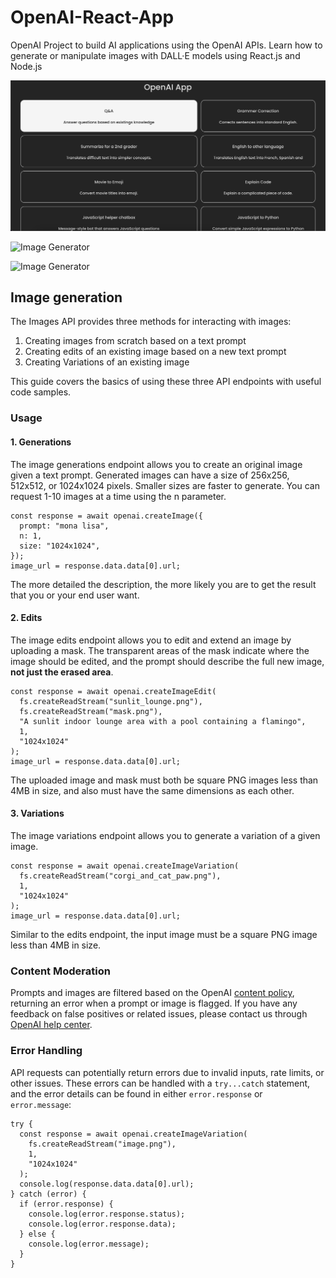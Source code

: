 # OpenAI-React-App
OpenAI Project to build AI applications using the OpenAI APIs. Learn how to generate or manipulate images with DALL·E models 
using React.js and Node.js

<p>
  <img src="img-generator/src/assets/openai_linguistics_home.png" alt="Text Manipulator" />
</p>

<p>
  <img src="img-generator/src/assets/openai_img_generator_prompt.png" alt="Image Generator" />
</p>

<p>
  <img src="img-generator/src/assets/openai_img_generator_response.png" alt="Image Generator" />
</p>

## Image generation
The Images API provides three methods for interacting with images:
1. Creating images from scratch based on a text prompt
2. Creating edits of an existing image based on a new text prompt
3. Creating Variations of an existing image

This guide covers the basics of using these three API endpoints with useful code samples.

### Usage
#### 1. Generations
The image generations endpoint allows you to create an original image given a text prompt. Generated images can have a size of 
256x256, 512x512, or 1024x1024 pixels. Smaller sizes are faster to generate. You can request 1-10 images at a time using 
the n parameter.

```
const response = await openai.createImage({
  prompt: "mona lisa",
  n: 1,
  size: "1024x1024",
});
image_url = response.data.data[0].url;
```

The more detailed the description, the more likely you are to get the result that you or your end user want.

#### 2. Edits
The image edits endpoint allows you to edit and extend an image by uploading a mask. The transparent areas of the mask indicate where 
the image should be edited, and the prompt should describe the full new image, **not just the erased area**.

```
const response = await openai.createImageEdit(
  fs.createReadStream("sunlit_lounge.png"),
  fs.createReadStream("mask.png"),
  "A sunlit indoor lounge area with a pool containing a flamingo",
  1,
  "1024x1024"
);
image_url = response.data.data[0].url;
```
The uploaded image and mask must both be square PNG images less than 4MB in size, and also must have the same dimensions as each other.

#### 3. Variations
The image variations endpoint allows you to generate a variation of a given image.

```
const response = await openai.createImageVariation(
  fs.createReadStream("corgi_and_cat_paw.png"),
  1,
  "1024x1024"
);
image_url = response.data.data[0].url;
```
Similar to the edits endpoint, the input image must be a square PNG image less than 4MB in size.

### Content Moderation
Prompts and images are filtered based on the OpenAI [content policy](https://labs.openai.com/policies/content-policy), returning an error when a prompt or image is flagged. 
If you have any feedback on false positives or related issues, please contact us through [OpenAI help center](https://help.openai.com/en/).

### Error Handling
API requests can potentially return errors due to invalid inputs, rate limits, or other issues. These errors can be handled with a 
`try...catch` statement, and the error details can be found in either `error.response` or `error.message`:

```
try {
  const response = await openai.createImageVariation(
    fs.createReadStream("image.png"),
    1,
    "1024x1024"
  );
  console.log(response.data.data[0].url);
} catch (error) {
  if (error.response) {
    console.log(error.response.status);
    console.log(error.response.data);
  } else {
    console.log(error.message);
  }
}
```